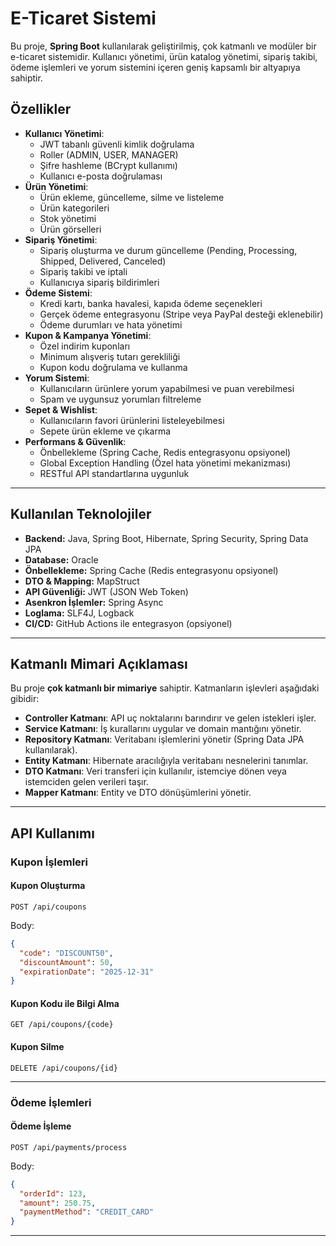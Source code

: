 #   E-Ticaret Sistemi

Bu proje, **Spring Boot** kullanılarak geliştirilmiş, çok katmanlı ve modüler bir e-ticaret sistemidir. Kullanıcı yönetimi, ürün katalog yönetimi, sipariş takibi, ödeme işlemleri ve yorum sistemini içeren geniş kapsamlı bir altyapıya sahiptir.

##   Özellikler

- **Kullanıcı Yönetimi**:
  - JWT tabanlı güvenli kimlik doğrulama
  - Roller (ADMIN, USER, MANAGER)
  - Şifre hashleme (BCrypt kullanımı)
  - Kullanıcı e-posta doğrulaması
- **Ürün Yönetimi**:
  - Ürün ekleme, güncelleme, silme ve listeleme
  - Ürün kategorileri
  - Stok yönetimi
  - Ürün görselleri
- **Sipariş Yönetimi**:
  - Sipariş oluşturma ve durum güncelleme (Pending, Processing, Shipped, Delivered, Canceled)
  - Sipariş takibi ve iptali
  - Kullanıcıya sipariş bildirimleri
- **Ödeme Sistemi**:
  - Kredi kartı, banka havalesi, kapıda ödeme seçenekleri
  - Gerçek ödeme entegrasyonu (Stripe veya PayPal desteği eklenebilir)
  - Ödeme durumları ve hata yönetimi
- **Kupon & Kampanya Yönetimi**:
  - Özel indirim kuponları
  - Minimum alışveriş tutarı gerekliliği
  - Kupon kodu doğrulama ve kullanma
- **Yorum Sistemi**:
  - Kullanıcıların ürünlere yorum yapabilmesi ve puan verebilmesi
  - Spam ve uygunsuz yorumları filtreleme
- **Sepet & Wishlist**:
  - Kullanıcıların favori ürünlerini listeleyebilmesi
  - Sepete ürün ekleme ve çıkarma
- **Performans & Güvenlik**:
  - Önbellekleme (Spring Cache, Redis entegrasyonu opsiyonel)
  - Global Exception Handling (Özel hata yönetimi mekanizması)
  - RESTful API standartlarına uygunluk

---

##   Kullanılan Teknolojiler

- **Backend:** Java, Spring Boot, Hibernate, Spring Security, Spring Data JPA
- **Database:** Oracle
- **Önbellekleme:** Spring Cache (Redis entegrasyonu opsiyonel)
- **DTO & Mapping:** MapStruct
- **API Güvenliği:** JWT (JSON Web Token)
- **Asenkron İşlemler:** Spring Async
- **Loglama:** SLF4J, Logback
- **CI/CD:** GitHub Actions ile entegrasyon (opsiyonel)

---

##   Katmanlı Mimari Açıklaması

Bu proje **çok katmanlı bir mimariye** sahiptir. Katmanların işlevleri aşağıdaki gibidir:

- **Controller Katmanı**: API uç noktalarını barındırır ve gelen istekleri işler.
- **Service Katmanı**: İş kurallarını uygular ve domain mantığını yönetir.
- **Repository Katmanı**: Veritabanı işlemlerini yönetir (Spring Data JPA kullanılarak).
- **Entity Katmanı**: Hibernate aracılığıyla veritabanı nesnelerini tanımlar.
- **DTO Katmanı**: Veri transferi için kullanılır, istemciye dönen veya istemciden gelen verileri taşır.
- **Mapper Katmanı**: Entity ve DTO dönüşümlerini yönetir.

---

##   API Kullanımı

###  Kupon İşlemleri

#### Kupon Oluşturma

```http
POST /api/coupons
```

Body:

```json
{
  "code": "DISCOUNT50",
  "discountAmount": 50,
  "expirationDate": "2025-12-31"
}
```

####   Kupon Kodu ile Bilgi Alma

```http
GET /api/coupons/{code}
```

####   Kupon Silme

```http
DELETE /api/coupons/{id}
```

---

###   Ödeme İşlemleri

####  Ödeme İşleme

```http
POST /api/payments/process
```

Body:

```json
{
  "orderId": 123,
  "amount": 250.75,
  "paymentMethod": "CREDIT_CARD"
}
```

---


